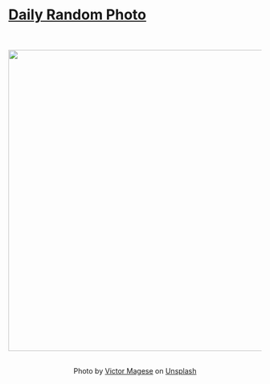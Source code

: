 # [Daily Random Photo](https://www.dailyrandomphoto.com/)

<div align="center">
  <br>
  <br>
  <a href="https://www.dailyrandomphoto.com/p/2021/2021-10-30/"><img src="https://images.unsplash.com/photo-1617957361830-d7a8de6d1ec8?crop=entropy&cs=tinysrgb&fit=max&fm=jpg&ixid=Mnw3NzUwOHwwfDF8cmFuZG9tfHx8fHx8fHx8MTYzNTU1MzA0Mg&ixlib=rb-1.2.1&q=80&w=1080" width="600px"></a>
  <br>
  <br>
  <p class="has-text-grey">Photo by <a href="https://unsplash.com/@victormagese?utm_source=Daily%20Random%20Photo&amp;utm_medium=referral" target="_blank" rel="noopener noreferrer">Victor Magese</a> on <a href="https://unsplash.com/photos/vF9r_1I595M?utm_source=Daily%20Random%20Photo&amp;utm_medium=referral" target="_blank" rel="noopener noreferrer">Unsplash</a></p>
</div>

